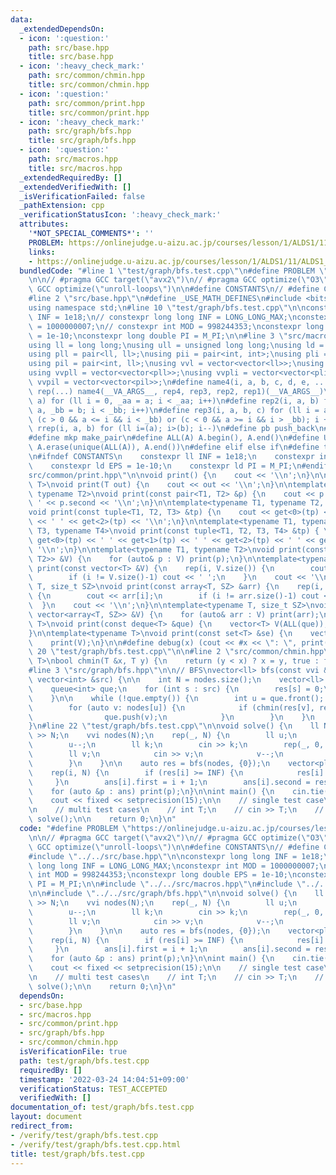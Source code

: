```yaml
---
data:
  _extendedDependsOn:
  - icon: ':question:'
    path: src/base.hpp
    title: src/base.hpp
  - icon: ':heavy_check_mark:'
    path: src/common/chmin.hpp
    title: src/common/chmin.hpp
  - icon: ':question:'
    path: src/common/print.hpp
    title: src/common/print.hpp
  - icon: ':heavy_check_mark:'
    path: src/graph/bfs.hpp
    title: src/graph/bfs.hpp
  - icon: ':question:'
    path: src/macros.hpp
    title: src/macros.hpp
  _extendedRequiredBy: []
  _extendedVerifiedWith: []
  _isVerificationFailed: false
  _pathExtension: cpp
  _verificationStatusIcon: ':heavy_check_mark:'
  attributes:
    '*NOT_SPECIAL_COMMENTS*': ''
    PROBLEM: https://onlinejudge.u-aizu.ac.jp/courses/lesson/1/ALDS1/11/ALDS1_11_C
    links:
    - https://onlinejudge.u-aizu.ac.jp/courses/lesson/1/ALDS1/11/ALDS1_11_C
  bundledCode: "#line 1 \"test/graph/bfs.test.cpp\"\n#define PROBLEM \"https://onlinejudge.u-aizu.ac.jp/courses/lesson/1/ALDS1/11/ALDS1_11_C\"\
    \n\n// #pragma GCC target(\"avx2\")\n// #pragma GCC optimize(\"O3\")\n// #pragma\
    \ GCC optimize(\"unroll-loops\")\n\n#define CONSTANTS\n// #define CAST_MINT_TO_LL\n\
    #line 2 \"src/base.hpp\"\n#define _USE_MATH_DEFINES\n#include <bits/stdc++.h>\n\
    using namespace std;\n#line 10 \"test/graph/bfs.test.cpp\"\n\nconstexpr long long\
    \ INF = 1e18;\n// constexpr long long INF = LONG_LONG_MAX;\nconstexpr int MOD\
    \ = 1000000007;\n// constexpr int MOD = 998244353;\nconstexpr long double EPS\
    \ = 1e-10;\nconstexpr long double PI = M_PI;\n\n#line 3 \"src/macros.hpp\"\n\n\
    using ll = long long;\nusing ull = unsigned long long;\nusing ld = long double;\n\
    using pll = pair<ll, ll>;\nusing pii = pair<int, int>;\nusing pli = pair<ll, int>;\n\
    using pil = pair<int, ll>;\nusing vvl = vector<vector<ll>>;\nusing vvi = vector<vector<int>>;\n\
    using vvpll = vector<vector<pll>>;\nusing vvpli = vector<vector<pli>>;\nusing\
    \ vvpil = vector<vector<pil>>;\n#define name4(i, a, b, c, d, e, ...) e\n#define\
    \ rep(...) name4(__VA_ARGS__, rep4, rep3, rep2, rep1)(__VA_ARGS__)\n#define rep1(i,\
    \ a) for (ll i = 0, _aa = a; i < _aa; i++)\n#define rep2(i, a, b) for (ll i =\
    \ a, _bb = b; i < _bb; i++)\n#define rep3(i, a, b, c) for (ll i = a, _bb = b;\
    \ (c > 0 && a <= i && i < _bb) or (c < 0 && a >= i && i > _bb); i += c)\n#define\
    \ rrep(i, a, b) for (ll i=(a); i>(b); i--)\n#define pb push_back\n#define eb emplace_back\n\
    #define mkp make_pair\n#define ALL(A) A.begin(), A.end()\n#define UNIQUE(A) sort(ALL(A)),\
    \ A.erase(unique(ALL(A)), A.end())\n#define elif else if\n#define tostr to_string\n\
    \n#ifndef CONSTANTS\n    constexpr ll INF = 1e18;\n    constexpr int MOD = 1000000007;\n\
    \    constexpr ld EPS = 1e-10;\n    constexpr ld PI = M_PI;\n#endif\n#line 3 \"\
    src/common/print.hpp\"\n\nvoid print() {\n    cout << '\\n';\n}\n\ntemplate<typename\
    \ T>\nvoid print(T out) {\n    cout << out << '\\n';\n}\n\ntemplate<typename T1,\
    \ typename T2>\nvoid print(const pair<T1, T2> &p) {\n    cout << p.first << '\
    \ ' << p.second << '\\n';\n}\n\ntemplate<typename T1, typename T2, typename T3>\n\
    void print(const tuple<T1, T2, T3> &tp) {\n    cout << get<0>(tp) << ' ' << get<1>(tp)\
    \ << ' ' << get<2>(tp) << '\\n';\n}\n\ntemplate<typename T1, typename T2, typename\
    \ T3, typename T4>\nvoid print(const tuple<T1, T2, T3, T4> &tp) { \n    cout <<\
    \ get<0>(tp) << ' ' << get<1>(tp) << ' ' << get<2>(tp) << ' ' << get<3>(tp) <<\
    \ '\\n';\n}\n\ntemplate<typename T1, typename T2>\nvoid print(const vector<pair<T1,\
    \ T2>> &V) {\n    for (auto& p : V) print(p);\n}\n\ntemplate<typename T>\nvoid\
    \ print(const vector<T> &V) {\n    rep(i, V.size()) {\n        cout << V[i];\n\
    \        if (i != V.size()-1) cout << ' ';\n    }\n    cout << '\\n';\n}\n\ntemplate<typename\
    \ T, size_t SZ>\nvoid print(const array<T, SZ> &arr) {\n    rep(i, arr.size())\
    \ {\n        cout << arr[i];\n        if (i != arr.size()-1) cout << ' ';\n  \
    \  }\n    cout << '\\n';\n}\n\ntemplate<typename T, size_t SZ>\nvoid print(const\
    \ vector<array<T, SZ>> &V) {\n    for (auto& arr : V) print(arr);\n}\n\ntemplate<typename\
    \ T>\nvoid print(const deque<T> &que) {\n    vector<T> V(ALL(que));\n    print(V);\n\
    }\n\ntemplate<typename T>\nvoid print(const set<T> &se) {\n    vector<T> V(ALL(se));\n\
    \    print(V);\n}\n\n#define debug(x) (cout << #x << \": \", print(x));\n#line\
    \ 20 \"test/graph/bfs.test.cpp\"\n\n#line 2 \"src/common/chmin.hpp\"\n\ntemplate<typename\
    \ T>\nbool chmin(T &x, T y) {\n    return (y < x) ? x = y, true : false;\n}\n\
    #line 3 \"src/graph/bfs.hpp\"\n\n// BFS\nvector<ll> bfs(const vvi &nodes, const\
    \ vector<int> &src) {\n\n    int N = nodes.size();\n    vector<ll> res(N, INF);\n\
    \    queue<int> que;\n    for (int s : src) {\n        res[s] = 0;\n        que.push(s);\n\
    \    }\n\n    while (!que.empty()) {\n        int u = que.front(); que.pop();\n\
    \        for (auto v: nodes[u]) {\n            if (chmin(res[v], res[u]+1)) {\n\
    \                que.push(v);\n            }\n        }\n    }\n    return res;\n\
    }\n#line 22 \"test/graph/bfs.test.cpp\"\n\nvoid solve() {\n    ll N;\n    cin\
    \ >> N;\n    vvi nodes(N);\n    rep(_, N) {\n        ll u;\n        cin >> u;\n\
    \        u--;\n        ll k;\n        cin >> k;\n        rep(_, 0, k) {\n    \
    \        ll v;\n            cin >> v;\n            v--;\n            nodes[u].pb(v);\n\
    \        }\n    }\n\n    auto res = bfs(nodes, {0});\n    vector<pll> ans(N);\n\
    \    rep(i, N) {\n        if (res[i] >= INF) {\n            res[i] = -1;\n   \
    \     }\n        ans[i].first = i + 1;\n        ans[i].second = res[i];\n    }\n\
    \    for (auto &p : ans) print(p);\n}\n\nint main() {\n    cin.tie(0);\n    ios::sync_with_stdio(false);\n\
    \    cout << fixed << setprecision(15);\n\n    // single test case\n    solve();\n\
    \n    // multi test cases\n    // int T;\n    // cin >> T;\n    // while (T--)\
    \ solve();\n\n    return 0;\n}\n"
  code: "#define PROBLEM \"https://onlinejudge.u-aizu.ac.jp/courses/lesson/1/ALDS1/11/ALDS1_11_C\"\
    \n\n// #pragma GCC target(\"avx2\")\n// #pragma GCC optimize(\"O3\")\n// #pragma\
    \ GCC optimize(\"unroll-loops\")\n\n#define CONSTANTS\n// #define CAST_MINT_TO_LL\n\
    #include \"../../src/base.hpp\"\n\nconstexpr long long INF = 1e18;\n// constexpr\
    \ long long INF = LONG_LONG_MAX;\nconstexpr int MOD = 1000000007;\n// constexpr\
    \ int MOD = 998244353;\nconstexpr long double EPS = 1e-10;\nconstexpr long double\
    \ PI = M_PI;\n\n#include \"../../src/macros.hpp\"\n#include \"../../src/common/print.hpp\"\
    \n\n#include \"../../src/graph/bfs.hpp\"\n\nvoid solve() {\n    ll N;\n    cin\
    \ >> N;\n    vvi nodes(N);\n    rep(_, N) {\n        ll u;\n        cin >> u;\n\
    \        u--;\n        ll k;\n        cin >> k;\n        rep(_, 0, k) {\n    \
    \        ll v;\n            cin >> v;\n            v--;\n            nodes[u].pb(v);\n\
    \        }\n    }\n\n    auto res = bfs(nodes, {0});\n    vector<pll> ans(N);\n\
    \    rep(i, N) {\n        if (res[i] >= INF) {\n            res[i] = -1;\n   \
    \     }\n        ans[i].first = i + 1;\n        ans[i].second = res[i];\n    }\n\
    \    for (auto &p : ans) print(p);\n}\n\nint main() {\n    cin.tie(0);\n    ios::sync_with_stdio(false);\n\
    \    cout << fixed << setprecision(15);\n\n    // single test case\n    solve();\n\
    \n    // multi test cases\n    // int T;\n    // cin >> T;\n    // while (T--)\
    \ solve();\n\n    return 0;\n}\n"
  dependsOn:
  - src/base.hpp
  - src/macros.hpp
  - src/common/print.hpp
  - src/graph/bfs.hpp
  - src/common/chmin.hpp
  isVerificationFile: true
  path: test/graph/bfs.test.cpp
  requiredBy: []
  timestamp: '2022-03-24 14:04:51+09:00'
  verificationStatus: TEST_ACCEPTED
  verifiedWith: []
documentation_of: test/graph/bfs.test.cpp
layout: document
redirect_from:
- /verify/test/graph/bfs.test.cpp
- /verify/test/graph/bfs.test.cpp.html
title: test/graph/bfs.test.cpp
---
```

